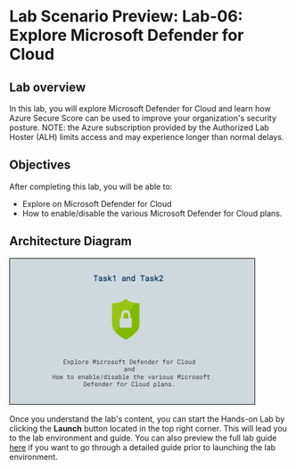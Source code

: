 # Lab Scenario Preview: Lab-06: Explore Microsoft Defender for Cloud

## Lab overview

In this lab, you will explore Microsoft Defender for Cloud and learn how Azure Secure Score can be used to improve your organization's security posture. NOTE: the Azure subscription provided by the Authorized Lab Hoster (ALH) limits access and may experience longer than normal delays.

## Objectives

After completing this lab, you will be able to:

- Explore on Microsoft Defender for Cloud
- How to enable/disable the various Microsoft Defender for Cloud plans.

## Architecture Diagram

 ![](../Images/preview06.png)  

Once you understand the lab's content, you can start the Hands-on Lab by clicking the **Launch** button located in the top right corner. This will lead you to the lab environment and guide. You can also preview the full lab guide [here](https://experience.cloudlabs.ai/#/labguidepreview/ec73d9a2-5a04-4a92-8550-e5cdfecd4579) if you want to go through a detailed guide prior to launching the lab environment. 
